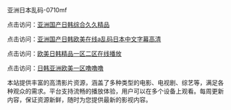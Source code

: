 亚洲日本乱码-0710mf

点击访问：<a href="https://heiliaowt0d7p.pages.dev">亚洲国产日韩综合久久精品</a>

点击访问：<a href="https://heiliaoga6s9v.pages.dev">亚洲国产日韩欧美在线a乱码日本中文字幕高清</a>

点击访问：<a href="https://heiliaoow5kzm.pages.dev">欧美日韩精品一区二区在线播放</a>

点击访问：<a href="https://heiliao2dmwwy.pages.dev">日韩亚洲欧美一区噜噜噜</a>

本站提供丰富的高清影片资源，涵盖了多种类型的电影、电视剧、综艺等，满足各种观众的需求。平台支持流畅的播放体验，用户可以在多个设备上观看。每周更新内容，保证资源新鲜，随时为您提供最新的影视内容。

<span style="display:none;">[Canonical link](https://github.com/gv20250710/gv9 ）</span>
